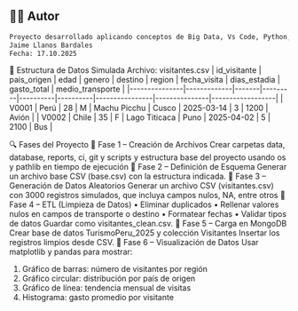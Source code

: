 ## 👨‍🏫 Autor

```bash
Proyecto desarrollado aplicando conceptos de Big Data, Vs Code, Python, MongoDB y Jenkins.
Jaime Llanos Bardales
Fecha: 17.10.2025
```




🧱 Estructura de Datos Simulada
Archivo: visitantes.csv
| id_visitante | pais_origen | edad | genero | destino | region | fecha_visita | dias_estadia | gasto_total | medio_transporte |
|---------------|-------------|-------|---------|----------|----------|----------------|---------------|------------------|
| V0001 | Perú | 28 | M | Machu Picchu | Cusco | 2025-03-14 | 3 | 1200 | Avión |
| V0002 | Chile | 35 | F | Lago Titicaca | Puno | 2025-04-02 | 5 | 2100 | Bus |

🔍 Fases del Proyecto
🧩 Fase 1 – Creación de Archivos
Crear carpetas data, database, reports, ci, git y scripts y estructura base del proyecto usando os y pathlib en tiempo de ejecución
🧩 Fase 2 – Definición de Esquema
Generar un archivo base CSV (base.csv) con la estructura indicada.
🧩 Fase 3 – Generación de Datos Aleatorios
Generar un archivo CSV (visitantes.csv) con 3000 registros simulados, que incluya campos nulos, NA, entre otros
🧩 Fase 4 – ETL (Limpieza de Datos)
•	Eliminar duplicados
•	Rellenar valores nulos en campos de transporte o destino
•	Formatear fechas
•	Validar tipos de datos
Guardar como visitantes_clean.csv.
🧩 Fase 5 – Carga en MongoDB
Crear base de datos TurismoPeru_2025 y colección Visitantes
Insertar los registros limpios desde CSV.
🧩 Fase 6 – Visualización de Datos
Usar matplotlib y pandas para mostrar:
1.	Gráfico de barras: número de visitantes por región
2.	Gráfico circular: distribución por país de origen
3.	Gráfico de línea: tendencia mensual de visitas
4.	Histograma: gasto promedio por visitante

